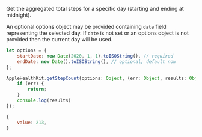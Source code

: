 Get the aggregated total steps for a specific day (starting and ending at midnight).

An optional options object may be provided containing `date` field representing the selected day. If `date` is not set or an options object is not provided then the current day will be used.
```javascript
let options = {
    startDate: new Date(2020, 1, 1).toISOString(), // required
    endDate: new Date().toISOString(), // optional; default now
};
```

```javascript
AppleHealthKit.getStepCount(options: Object, (err: Object, results: Object) => {
    if (err) {
        return;
    }
    console.log(results)
});
```

```javascript
{
	value: 213,
}
```
